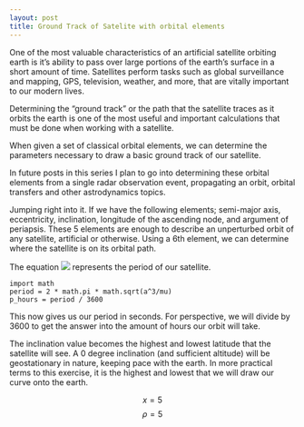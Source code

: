 ```yaml
---
layout: post
title: Ground Track of Satelite with orbital elements
---
```


One of the most valuable characteristics of an artificial satellite orbiting earth is it’s ability to pass over large portions of the earth’s surface in a short amount of time. Satellites perform tasks such as global surveillance and mapping, GPS, television, weather, and more, that are vitally important to our modern lives. 

Determining the “ground track” or the path that the satellite traces as it orbits the earth is one of the most useful and important calculations that must be done when working with a satellite. 

When given a set of classical orbital elements, we can determine the parameters necessary to draw a basic ground track of our satellite. 

In future posts in this series I plan to go into determining these orbital elements from a single radar observation event, propagating an orbit, orbital transfers and other astrodynamics topics. 

Jumping right into it. If we have the following elements; semi-major axis, eccentricity, inclination, longitude of the ascending node, and argument of periapsis. These 5 elements are enough to describe an unperturbed orbit of any satellite, artificial or otherwise. Using a 6th element, we can determine where the satellite is on its orbital path.

The equation <img src="https://render.githubusercontent.com/render/math?math=P = 2\pi\sqrt\dfrac{a^3}{\mu}"> represents the period of our satellite.

    import math
    period = 2 * math.pi * math.sqrt(a^3/mu)
    p_hours = period / 3600

This now gives us our period in seconds. For perspective, we will divide by 3600 to get the answer into the amount of hours our orbit will take. 

The inclination value becomes the highest and lowest latitude that the satellite will see. A 0 degree inclination (and sufficient altitude) will be geostationary in nature, keeping pace with the earth. In more practical terms to this exercise, it is the highest and lowest that we will draw our curve onto the earth.


$$ x = 5 $$
$$ \rho = 5 $$
